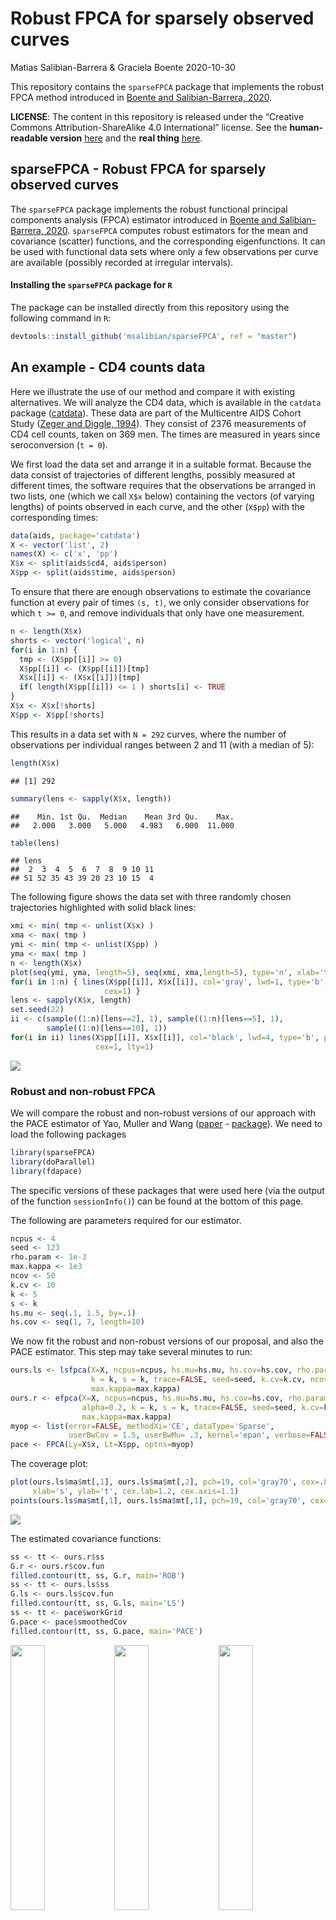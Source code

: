 Robust FPCA for sparsely observed curves
================
Matias Salibian-Barrera & Graciela Boente
2020-10-30

This repository contains the `sparseFPCA` package that implements the
robust FPCA method introduced in [Boente and
Salibian-Barrera, 2020](https://github.com/msalibian/sparseFPCA).

**LICENSE**: The content in this repository is released under the
“Creative Commons Attribution-ShareAlike 4.0 International” license.
See the **human-readable version**
[here](https://creativecommons.org/licenses/by-sa/4.0/) and the **real
thing**
[here](https://creativecommons.org/licenses/by-sa/4.0/legalcode).

## sparseFPCA - Robust FPCA for sparsely observed curves

The `sparseFPCA` package implements the robust functional principal
components analysis (FPCA) estimator introduced in [Boente and
Salibian-Barrera, 2020](https://github.com/msalibian/sparseFPCA).
`sparseFPCA` computes robust estimators for the mean and covariance
(scatter) functions, and the corresponding eigenfunctions. It can be
used with functional data sets where only a few observations per curve
are available (possibly recorded at irregular intervals).

#### Installing the `sparseFPCA` package for `R`

The package can be installed directly from this repository using the
following command in `R`:

``` r
devtools::install_github('msalibian/sparseFPCA', ref = "master")
```

## An example - CD4 counts data

Here we illustrate the use of our method and compare it with existing
alternatives. We will analyze the CD4 data, which is available in the
`catdata` package
([catdata](https://cran.r-project.org/package=catdata)). These data are
part of the Multicentre AIDS Cohort Study ([Zeger and
Diggle, 1994](https://doi.org/10.2307/2532783)). They consist of 2376
measurements of CD4 cell counts, taken on 369 men. The times are
measured in years since seroconversion (`t = 0`).

We first load the data set and arrange it in a suitable format. Because
the data consist of trajectories of different lengths, possibly measured
at different times, the software requires that the observations be
arranged in two lists, one (which we call `X$x` below) containing the
vectors (of varying lengths) of points observed in each curve, and the
other (`X$pp`) with the corresponding times:

``` r
data(aids, package='catdata')
X <- vector('list', 2) 
names(X) <- c('x', 'pp')
X$x <- split(aids$cd4, aids$person)
X$pp <- split(aids$time, aids$person)
```

To ensure that there are enough observations to estimate the covariance
function at every pair of times `(s, t)`, we only consider observations
for which `t >= 0`, and remove individuals that only have one
measurement.

``` r
n <- length(X$x)
shorts <- vector('logical', n)
for(i in 1:n) {
  tmp <- (X$pp[[i]] >= 0)
  X$pp[[i]] <- (X$pp[[i]])[tmp]
  X$x[[i]] <- (X$x[[i]])[tmp]
  if( length(X$pp[[i]]) <= 1 ) shorts[i] <- TRUE
}
X$x <- X$x[!shorts]
X$pp <- X$pp[!shorts]
```

This results in a data set with `N = 292` curves, where the number of
observations per individual ranges between 2 and 11 (with a median of
5):

``` r
length(X$x)
```

    ## [1] 292

``` r
summary(lens <- sapply(X$x, length))
```

    ##    Min. 1st Qu.  Median    Mean 3rd Qu.    Max. 
    ##   2.000   3.000   5.000   4.983   6.000  11.000

``` r
table(lens)
```

    ## lens
    ##  2  3  4  5  6  7  8  9 10 11 
    ## 51 52 35 43 39 20 23 10 15  4

The following figure shows the data set with three randomly chosen
trajectories highlighted with solid black lines:

``` r
xmi <- min( tmp <- unlist(X$x) )
xma <- max( tmp )
ymi <- min( tmp <- unlist(X$pp) )
yma <- max( tmp ) 
n <- length(X$x)
plot(seq(ymi, yma, length=5), seq(xmi, xma,length=5), type='n', xlab='t', ylab='X(t)')
for(i in 1:n) { lines(X$pp[[i]], X$x[[i]], col='gray', lwd=1, type='b', pch=19, 
                     cex=1) }
lens <- sapply(X$x, length)
set.seed(22)
ii <- c(sample((1:n)[lens==2], 1), sample((1:n)[lens==5], 1), 
        sample((1:n)[lens==10], 1))
for(i in ii) lines(X$pp[[i]], X$x[[i]], col='black', lwd=4, type='b', pch=19, 
                   cex=1, lty=1)
```

![](README_files/figure-gfm/full.data.plot-1.png)<!-- -->

### Robust and non-robust FPCA

We will compare the robust and non-robust versions of our approach with
the PACE estimator of Yao, Muller and Wang
([paper](https://doi.org/10.1198/016214504000001745) -
[package](https://cran.r-project.org/package=fdapace)). We need to load
the following packages

``` r
library(sparseFPCA)
library(doParallel)
library(fdapace)
```

The specific versions of these packages that were used here (via the
output of the function `sessionInfo()`) can be found at the bottom of
this page.

The following are parameters required for our estimator.

``` r
ncpus <- 4
seed <- 123
rho.param <- 1e-3 
max.kappa <- 1e3
ncov <- 50
k.cv <- 10
k <- 5
s <- k 
hs.mu <- seq(.1, 1.5, by=.1)
hs.cov <- seq(1, 7, length=10)
```

We now fit the robust and non-robust versions of our proposal, and also
the PACE estimator. This step may take several minutes to run:

``` r
ours.ls <- lsfpca(X=X, ncpus=ncpus, hs.mu=hs.mu, hs.cov=hs.cov, rho.param=rho.param, 
                  k = k, s = k, trace=FALSE, seed=seed, k.cv=k.cv, ncov=ncov,
                  max.kappa=max.kappa)
ours.r <- efpca(X=X, ncpus=ncpus, hs.mu=hs.mu, hs.cov=hs.cov, rho.param=rho.param,
                alpha=0.2, k = k, s = k, trace=FALSE, seed=seed, k.cv=k.cv, ncov=ncov,
                max.kappa=max.kappa)
myop <- list(error=FALSE, methodXi='CE', dataType='Sparse', 
             userBwCov = 1.5, userBwMu= .3, kernel='epan', verbose=FALSE, nRegGrid=50)
pace <- FPCA(Ly=X$x, Lt=X$pp, optns=myop)
```

The coverage plot:

``` r
plot(ours.ls$ma$mt[,1], ours.ls$ma$mt[,2], pch=19, col='gray70', cex=.8, 
     xlab='s', ylab='t', cex.lab=1.2, cex.axis=1.1)
points(ours.ls$ma$mt[,1], ours.ls$ma$mt[,1], pch=19, col='gray70', cex=.8)
```

![](README_files/figure-gfm/coverage.plot-1.png)<!-- -->

The estimated covariance functions:

``` r
ss <- tt <- ours.r$ss
G.r <- ours.r$cov.fun
filled.contour(tt, ss, G.r, main='ROB')
ss <- tt <- ours.ls$ss
G.ls <- ours.ls$cov.fun
filled.contour(tt, ss, G.ls, main='LS')
ss <- tt <- pace$workGrid
G.pace <- pace$smoothedCov
filled.contour(tt, ss, G.pace, main='PACE')
```

<img src="README_files/figure-gfm/covariances-1.png" width="33%" /><img src="README_files/figure-gfm/covariances-2.png" width="33%" /><img src="README_files/figure-gfm/covariances-3.png" width="33%" />

Another take:

``` r
persp(ours.r$tt, ours.r$ss, G.r, xlab="s", ylab="t", zlab=" ",  
      zlim=c(10000, 130000), theta = -30, phi = 30, r = 50, 
      col="gray90", ltheta = 120, shade = 0.15, ticktype="detailed", 
      cex.axis=0.9, main = 'ROB')
persp(ours.ls$tt, ours.ls$ss, G.ls, xlab="s", ylab="t", zlab=" ", 
      zlim=c(10000, 130000), theta = -30, phi = 30, r = 50, 
      col="gray90", ltheta = 120, shade = 0.15, ticktype="detailed", 
      cex.axis=0.9, cex.lab=.9, main = 'LS')
persp(pace$workGrid, pace$workGrid, G.pace, xlab="s", ylab="t", zlab=" ",  
      zlim=c(10000, 130000), theta = -30, phi = 30, r = 50, 
      col="gray90", ltheta = 120, shade = 0.15, ticktype="detailed", 
      cex.axis=0.9, main = 'PACE')
```

<img src="README_files/figure-gfm/covariances.2-1.png" width="33%" /><img src="README_files/figure-gfm/covariances.2-2.png" width="33%" /><img src="README_files/figure-gfm/covariances.2-3.png" width="33%" />

The “proportion of variance” explained by the first few principal
directions are:

``` r
dd <- svd(ours.r$cov.fun)$d
ddls <- svd(ours.ls$cov.fun)$d
ddp <- svd(pace$smoothedCov)$d
rbind(ours = cumsum(dd)[1:3] / sum(dd), 
      ls = cumsum(ddls)[1:3] / sum(ddls), 
      pace = cumsum(ddp)[1:3] / sum(ddp))
```

    ##           [,1]      [,2]      [,3]
    ## ours 0.9887100 0.9992138 0.9995593
    ## ls   0.9769791 0.9979702 0.9993578
    ## pace 0.8735757 0.9438932 0.9688466

In what follows we will use 2 principal components. The corresponding
estimated scores are:

``` r
colors <- c('skyblue2', 'tomato3', 'gray70') #ROB, LS, PACE
boxplot(cbind(ours.r$xis[, 1:2], ours.ls$xis[, 1:2], pace$xiEst[, 1:2]), 
        names = rep(1:2, 3), col=rep(colors, each=2))
abline(h=0, lwd=2)
abline(v=c(2.5, 4.5), lwd=2, lty=2)
axis(3, las=1, at=c(1.5,3.5,5.5), cex.axis=1.4, lab=c('ROB', 'LS', 'PACE'),
     line=0.2, pos=NA, col="white")
```

![](README_files/figure-gfm/scores.plot-1.png)<!-- -->

We now compare the first two eigenfunctions.

``` r
G2 <- ours.r$cov.fun
G2.svd <- svd(G2)$u
G.pace <- pace$smoothedCov
Gpace.svd <- svd(G.pace)$u
G2.ls <- ours.ls$cov.fun
G2.ls.svd <- svd(G2.ls)$u
ma <- -(mi <- -0.5) # y-axis limits
for(j in 1:2) {
  phihat <- G2.svd[,j]
  phipace <- Gpace.svd[,j]
  phils <- G2.ls.svd[,j]
  sg  <- as.numeric(sign(phihat  %*% phipace ))
  phipace <- sg * phipace
  sg <- as.numeric(sign(phihat  %*% phils ))
  phils <- sg * phils
  tt <- unique(ours.r$tt)
  tt.ls <- unique(ours.ls$tt)
  tt.pace <- pace$workGrid
  plot(tt, phihat, ylim=c(mi,ma), type='l', lwd=4, lty=1,
       xlab='t', ylab=expression(hat(phi)), cex.lab=1.1, 
       main=paste0('Eigenfunction ', j)) 
  lines(tt.ls, phils, lwd=4, lty=2) 
  lines(tt.pace, phipace, lwd=4, lty=3) 
  legend('topright', legend=c('Robust (ROB)', 'Non-robust (LS)', 
                              'PACE'), lwd=2, lty=1:3)
}
```

<img src="README_files/figure-gfm/eigenfunctions-1.png" width="50%" /><img src="README_files/figure-gfm/eigenfunctions-2.png" width="50%" />

### Potential outliers

We look for potential outliers, using the scores on the first two
eigenfunctions.

``` r
kk <- 2
xis.r  <- ours.r$xis[, 1:kk]
dist.ous <- RobStatTM::covRob(xis.r)$dist 
ous <- (1:length(dist.ous))[ dist.ous > qchisq(.995, df=kk)]
```

We look at the 5 most outlying curves, as flagged by the robust fit:

``` r
xmi <- min( tmp <- unlist(X$x) )
xma <- max( tmp )
ymi <- min( tmp <- unlist(X$pp) )
yma <- max( tmp ) 
ii <- 1:length(X$x)
plot(seq(ymi, yma, length=5), seq(xmi, xma,length=5), type='n', xlab='t', ylab='X(t)')
title(main='Most outlying')
for(i in ii) { lines(X$pp[[i]], X$x[[i]], col='gray', lwd=1, type='b', pch=19, 
                     cex=1.2) }
ii4 <- order(dist.ous, decreasing=TRUE)[1:5]
for(i in ii4) lines(X$pp[[i]], X$x[[i]], col='black', lwd=3, type='b', pch=19, cex=1.2)
```

![](README_files/figure-gfm/most.outlying-1.png)<!-- -->

### Comparing fits on “cleaned” data

We now remove the outliers and re-fit the non-robust estimators:

``` r
X.clean <- X
X.clean$x <- X$x[ -ous ]
X.clean$pp <- X$pp[ -ous ]
```

Now re-fit on the “clean” data:

``` r
ours.ls.clean <- lsfpca(X=X.clean, ncpus=ncpus, hs.mu=hs.mu, hs.cov=hs.cov,
                        rho.param=rho.param, k = k, s = k, trace=FALSE, 
                        seed=seed, k.cv=k.cv, ncov=ncov, max.kappa=max.kappa)
myop.clean <- list(error=FALSE, methodXi='CE', dataType='Sparse', 
             userBwCov = 1.5, userBwMu= .3, 
             kernel='epan', verbose=FALSE, nRegGrid=50)
pace.clean <- FPCA(Ly=X.clean$x, Lt=X.clean$pp, optns=myop.clean)
```

The estimated covariance functions:

``` r
ss <- tt <- ours.r$ss
G.r <- ours.r$cov.fun
filled.contour(tt, ss, G.r, main='ROB')
ss <- tt <- ours.ls.clean$ss
G.ls.clean <- ours.ls.clean$cov.fun
filled.contour(tt, ss, G.ls.clean, main='LS - Clean')
ss <- tt <- pace.clean$workGrid
G.pace.clean <- pace.clean$smoothedCov
filled.contour(tt, ss, G.pace.clean, main='PACE - Clean')
```

<img src="README_files/figure-gfm/clean.covariances-1.png" width="33%" /><img src="README_files/figure-gfm/clean.covariances-2.png" width="33%" /><img src="README_files/figure-gfm/clean.covariances-3.png" width="33%" />

And:

``` r
persp(ours.r$ss, ours.r$ss, G.r, xlab="s", ylab="t", zlab=" ",  
      zlim=c(10000, 65000), theta = -30, phi = 30, r = 50, col="gray90",
      ltheta = 120, shade = 0.15, ticktype="detailed", cex.axis=0.9, main ='ROB')
persp(ours.ls.clean$ss, ours.ls.clean$ss, G.ls.clean, xlab="s", ylab="t", zlab=" ", 
      zlim=c(10000, 65000), theta = -30, phi = 30, r = 50, col="gray90",
      ltheta = 120, shade = 0.15, ticktype="detailed", cex.axis=0.9,
      main = 'LS - Clean')
persp(pace.clean$workGrid, pace.clean$workGrid, G.pace.clean, xlab="s", ylab="t", 
      zlab=" ", zlim=c(10000, 65000), theta = -30, phi = 30, r = 50, 
      col="gray90", ltheta = 120, shade = 0.15, ticktype="detailed", cex.axis=0.9, 
      main = 'PACE - Clean')
```

<img src="README_files/figure-gfm/clean.covariances.2-1.png" width="33%" /><img src="README_files/figure-gfm/clean.covariances.2-2.png" width="33%" /><img src="README_files/figure-gfm/clean.covariances.2-3.png" width="33%" />

We can also compare the eigenfunctions:

``` r
G2 <- ours.r$cov.fun
G2.svd <- svd(G2)$u
G.pace.clean <- pace.clean$smoothedCov 
Gpace.svd.clean <- svd(G.pace.clean)$u
G2.ls.clean <- ours.ls.clean$cov.fun
G2.ls.svd.clean <- svd(G2.ls.clean)$u
ma <- -(mi <- -0.5)
for(j in 1:2) {
  phihat <- G2.svd[,j]
  phipace <- Gpace.svd.clean[,j] 
  phils <- G2.ls.svd.clean[,j]
  sg <- as.numeric(sign(phihat  %*% phipace ))
  phipace <- sg * phipace
  sg <- as.numeric(sign(phihat  %*% phils ))
  phils <- sg * phils
  tt <- unique(ours.r$tt)
  tt.ls <- unique(ours.ls.clean$tt)
  tt.pace <- pace.clean$workGrid
  plot(tt, phihat, ylim=c(mi,ma), type='l', lwd=4, lty=1,
       xlab='t', ylab=expression(hat(phi)), cex.lab=1.1)
  lines(tt.ls, phils, lwd=4, lty=2) 
  lines(tt.pace, phipace, lwd=4, lty=3) 
  legend('topright', legend=c('Robust (ROB)', 'Non-robust (LS)', 
                              'PACE'), lwd=2, lty=1:3)
}
```

<img src="README_files/figure-gfm/eigenfunctions.2-1.png" width="50%" /><img src="README_files/figure-gfm/eigenfunctions.2-2.png" width="50%" />

### A prediction experiment

In this section we look at the prediction performance of these FPCA
methods. We will randomly split the data into a training set (80% of the
curves) and a test set (remaining 20% of trajectories), and then use the
estimates of the covariance function obtained with the training set to
predict the curves of the held out individuals.

We first re-construct the data:

``` r
data(aids, package='catdata')
X <- vector('list', 2) 
names(X) <- c('x', 'pp')
X$x <- split(aids$cd4, aids$person)
X$pp <- split(aids$time, aids$person)
n <- length(X$x)
shorts <- vector('logical', n)
for(i in 1:n) {
  tmp <- (X$pp[[i]] >= 0)
  X$pp[[i]] <- (X$pp[[i]])[tmp]
  X$x[[i]] <- (X$x[[i]])[tmp]
  if( length(X$pp[[i]]) <= 1 ) shorts[i] <- TRUE
}
X$x <- X$x[!shorts]
X$pp <- X$pp[!shorts]
X.all <- X
```

We now build the test and training sets. Note that we require that the
range of times of the curves in the test set be strictly included in the
range of times for the curves in the training set.

``` r
ok.sample <- FALSE
max.it <- 20000
set.seed(22) 
it <- 1
n <- length(X.all$x)
while( !ok.sample && (it < max.it) ) { 
  it <- it + 1
  X.test <- X <- X.all 
  ii <- sample(n, floor(n*.2))
  X.test$x <- X.all$x[ii] # test set
  X.test$pp <- X.all$pp[ii] # test set
  X.test$trt <- X.all$trt[ii] # test set
  X$x <- X.all$x[ -ii ] # training set
  X$pp <- X.all$pp[ -ii ] # training set
  X$trt <- X.all$trt[ -ii ]
  empty.test <- (sapply(X.test$x, length) == 0)
  empty.tr <- (sapply(X$x, length) == 0)
  X$pp <- X$pp[!empty.tr]
  X$x <- X$x[!empty.tr]
  X.test$x <- X.test$x[ !empty.test ]
  X.test$pp <- X.test$pp[ !empty.test ]
  ra.tr <- range(unlist(X$pp))
  ra.te <- range(unlist(X.test$pp))
  ok.sample <- ( (ra.tr[1] < ra.te[1]) && (ra.te[2] < ra.tr[2]) )
}
if(!ok.sample) stop('Did not find good split')
```

Now we calculate the three estimators on the training set, using the
same settings as before (except for the bandwidth used to estimate the
mean function, which is set to 0.3).

``` r
ncpus <- 4
seed <- 123
rho.param <- 1e-3 
max.kappa <- 1e3
ncov <- 50
k.cv <- 10
k <- 5
s <- k
hs.cov <- seq(1, 7, length=10)
hs.mu <- .3
ours.r.tr <- efpca(X=X, ncpus=ncpus, hs.mu=hs.mu, hs.cov=hs.cov, rho.param=rho.param, alpha=0.2,
                k = k, s = k, trace=FALSE, seed=seed, k.cv=k.cv, ncov=ncov, max.kappa=max.kappa)
ours.ls.tr <- lsfpca(X=X, ncpus=ncpus, hs.mu=hs.mu, hs.cov=hs.cov, rho.param=rho.param, 
                  k = k, s = k, trace=FALSE, seed=seed, k.cv=k.cv, ncov=ncov, max.kappa=max.kappa)
myop <- list(error=FALSE, methodXi='CE', dataType='Sparse', 
             userBwCov = 1.5, userBwMu= .3,
             kernel='epan', verbose=FALSE, nRegGrid=50)
pace.tr <- FPCA(Ly=X$x, Lt=X$pp, optns=myop)
```

Next, using these estimated mean and covariance functions we construct
predicted curves for the patients in the test set:

``` r
# pr2.pace <- predict(pace.tr, newLy = X.test$x, newLt=X.test$pp, K = ncol(pace.tr$xiEst), xiMethod='CE')
# pp.pace <- pace.tr$phi %*% t(pr2.pace) 
pr2.pace <- predict(pace.tr, newLy = X.test$x, newLt=X.test$pp, K = ncol(pace.tr$xiEst), xiMethod='CE')
pp.pace <- pace.tr$phi %*% t(pr2.pace$scores) 

tts <- unlist(X$pp)
mus <- unlist(ours.ls.tr$muh)
mu.fn <- approxfun(x=tts, y=mus)
mu.fn.ls <- mu.fn(ours.ls.tr$tt)
kk <- 2
pred.test.ls <- pred.cv.whole(X=X, muh=mu.fn.ls, X.pred=X.test,
                        muh.pred=ours.ls$muh[ii],
                        cov.fun=ours.ls.tr$cov.fun, tt=ours.ls.tr$tt, 
                        k=kk, s=kk, rho=ours.ls.tr$rho.param)

tts <- unlist(X$pp)
mus <- unlist(ours.r.tr$muh)
mu.fn <- approxfun(x=tts, y=mus)
mu.fn.r <- mu.fn(ours.r.tr$tt)

pred.test.r <- pred.cv.whole(X=X, muh=mu.fn.r, X.pred=X.test,
                       muh.pred=ours.r$muh[ii],
                       cov.fun=ours.r.tr$cov.fun, tt=ours.r.tr$tt, 
                       k=kk, s=kk, rho=ours.r.tr$rho.param)
```

We now show 4 trajectories in the test set, along with the corresponding
estimated curves:

``` r
xmi <- min( tmp <- unlist(X$x) )
xma <- max( tmp )
ymi <- min( tmp <- unlist(X$pp) )
yma <- max( tmp ) 
ii2 <- 1:length(X$x)
show.these <- c(4, 44, 46, 34)
for(j in show.these) {
  plot(seq(ymi, yma, length=5), seq(xmi, xma,length=5), type='n', xlab='t', ylab='X(t)')
  lines(X.test$pp[[j]], X.test$x[[j]], col='gray50', lwd=5, type='b', pch=19, cex=2)
  lines(pace.tr$workGrid, pp.pace[,j] + pace.tr$mu, lwd=3, lty=3) 
  lines(ours.ls.tr$tt, pred.test.ls[[j]], lwd=3, lty=2)
  lines(ours.r.tr$tt, pred.test.r[[j]], lwd=3, lty=1)
  legend('topright', legend=c('Robust (ROB)', 'Non-robust (LS)', 'PACE'), lwd=2, lty=1:3)
}
```

<img src="README_files/figure-gfm/show.predictions-1.png" width="50%" /><img src="README_files/figure-gfm/show.predictions-2.png" width="50%" /><img src="README_files/figure-gfm/show.predictions-3.png" width="50%" /><img src="README_files/figure-gfm/show.predictions-4.png" width="50%" />

### Technical specs of the above analysis

``` r
version
```

    ##                _                           
    ## platform       x86_64-w64-mingw32          
    ## arch           x86_64                      
    ## os             mingw32                     
    ## system         x86_64, mingw32             
    ## status                                     
    ## major          3                           
    ## minor          6.3                         
    ## year           2020                        
    ## month          02                          
    ## day            29                          
    ## svn rev        77875                       
    ## language       R                           
    ## version.string R version 3.6.3 (2020-02-29)
    ## nickname       Holding the Windsock

``` r
sessionInfo()
```

    ## R version 3.6.3 (2020-02-29)
    ## Platform: x86_64-w64-mingw32/x64 (64-bit)
    ## Running under: Windows 10 x64 (build 18362)
    ## 
    ## Matrix products: default
    ## 
    ## locale:
    ## [1] LC_COLLATE=English_Canada.1252  LC_CTYPE=English_Canada.1252   
    ## [3] LC_MONETARY=English_Canada.1252 LC_NUMERIC=C                   
    ## [5] LC_TIME=English_Canada.1252    
    ## 
    ## attached base packages:
    ## [1] parallel  stats     graphics  grDevices utils     datasets  methods  
    ## [8] base     
    ## 
    ## other attached packages:
    ## [1] fdapace_0.5.5      doParallel_1.0.16  iterators_1.0.13  
    ## [4] foreach_1.5.1      sparseFPCA_0.0.0.1
    ## 
    ## loaded via a namespace (and not attached):
    ##  [1] tidyselect_0.2.5    xfun_0.8            purrr_0.3.2        
    ##  [4] splines_3.6.3       lattice_0.20-38     colorspace_1.4-1   
    ##  [7] vctrs_0.3.4         htmltools_0.5.0     RobStatTM_1.0.3    
    ## [10] yaml_2.2.1          mgcv_1.8-31         base64enc_0.1-3    
    ## [13] pracma_2.2.9        survival_3.1-8      rlang_0.4.8        
    ## [16] pillar_1.4.6        foreign_0.8-75      glue_1.4.2         
    ## [19] RColorBrewer_1.1-2  jpeg_0.1-8.1        lifecycle_0.2.0    
    ## [22] stringr_1.4.0       munsell_0.5.0       gtable_0.3.0       
    ## [25] htmlwidgets_1.5.2   codetools_0.2-16    evaluate_0.14      
    ## [28] latticeExtra_0.6-29 knitr_1.23          htmlTable_1.13.3   
    ## [31] Rcpp_1.0.5          acepack_1.4.1       backports_1.1.10   
    ## [34] checkmate_2.0.0     scales_1.1.1        Hmisc_4.4-0        
    ## [37] gridExtra_2.3       ggplot2_3.3.2       png_0.1-7          
    ## [40] digest_0.6.27       stringi_1.4.6       dplyr_0.8.3        
    ## [43] numDeriv_2016.8-1.1 grid_3.6.3          tools_3.6.3        
    ## [46] magrittr_1.5        tibble_3.0.4        Formula_1.2-3      
    ## [49] cluster_2.1.0       crayon_1.3.4        pkgconfig_2.0.3    
    ## [52] MASS_7.3-51.5       ellipsis_0.3.1      Matrix_1.2-18      
    ## [55] data.table_1.12.6   rstudioapi_0.11     assertthat_0.2.1   
    ## [58] rmarkdown_2.3       R6_2.4.1            rpart_4.1-15       
    ## [61] nnet_7.3-12         nlme_3.1-144        compiler_3.6.3
